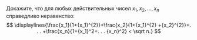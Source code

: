Докажите, что для любых действительных чисел $x_1, x_2,. . . , x_{n}$ справедливо неравенство:
$$
  \displaylines{\frac{x_1}{1+{x_1}^{2}}+\frac{x_2}{1+{x_1}^{2} +{x_2}^{2}}+. . . +\frac{x_n}{1+{x_1}^2+. . . {x_n}^2} <  \sqrt n.}
$$